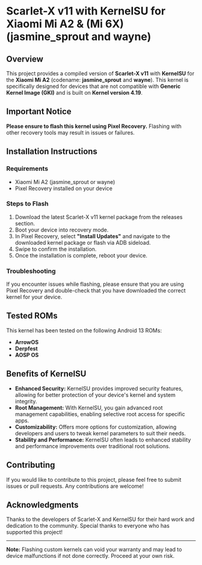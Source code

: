 # Scarlet-X v11 with KernelSU for Xiaomi Mi A2 & (Mi 6X) (jasmine_sprout and wayne)

## Overview

This project provides a compiled version of **Scarlet-X v11** with **KernelSU** for the **Xiaomi Mi A2** (codename: **jasmine_sprout** and **wayne**). This kernel is specifically designed for devices that are not compatible with **Generic Kernel Image (GKI)** and is built on **Kernel version 4.19**.

## Important Notice

**Please ensure to flash this kernel using Pixel Recovery.** Flashing with other recovery tools may result in issues or failures.

## Installation Instructions

### Requirements

- Xiaomi Mi A2 (jasmine_sprout or wayne)
- Pixel Recovery installed on your device

### Steps to Flash

1. Download the latest Scarlet-X v11 kernel package from the releases section.
2. Boot your device into recovery mode.
3. In Pixel Recovery, select **"Install Updates"** and navigate to the downloaded kernel package or flash via ADB sideload.
4. Swipe to confirm the installation.
5. Once the installation is complete, reboot your device.

### Troubleshooting

If you encounter issues while flashing, please ensure that you are using Pixel Recovery and double-check that you have downloaded the correct kernel for your device.

## Tested ROMs

This kernel has been tested on the following Android 13 ROMs:

- **ArrowOS**
- **Derpfest**
- **AOSP OS**

## Benefits of KernelSU

- **Enhanced Security:** KernelSU provides improved security features, allowing for better protection of your device's kernel and system integrity.
- **Root Management:** With KernelSU, you gain advanced root management capabilities, enabling selective root access for specific apps.
- **Customizability:** Offers more options for customization, allowing developers and users to tweak kernel parameters to suit their needs.
- **Stability and Performance:** KernelSU often leads to enhanced stability and performance improvements over traditional root solutions.

## Contributing

If you would like to contribute to this project, please feel free to submit issues or pull requests. Any contributions are welcome!

## Acknowledgments

Thanks to the developers of Scarlet-X and KernelSU for their hard work and dedication to the community. Special thanks to everyone who has supported this project!

---

**Note:** Flashing custom kernels can void your warranty and may lead to device malfunctions if not done correctly. Proceed at your own risk.
